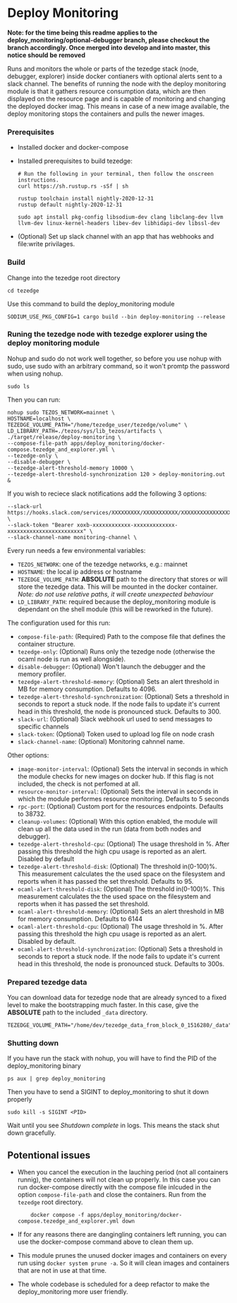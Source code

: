 # Deploy Monitoring

**Note: for the time being this readme applies to the deploy_monitoring/optional-debugger branch, please checkout the branch accordingly. Once merged into develop and into master, this notice should be removed**

Runs and monitors the whole or parts of the tezedge stack (node, debugger, explorer) inside docker contianers with optional alerts sent to a slack channel. The benefits of running the node with the deploy monitoring module is that it gathers resource consumption data, which are then displayed on the resource page and is capable of monitoring and changing the deployed docker imag. This means in case of a new image available, the deploy monitoring stops the containers and pulls the newer images. 

### Prerequisites

- Installed docker and docker-compose

- Installed prerequisites to build tezedge:

    ```
    # Run the following in your terminal, then follow the onscreen instructions.
    curl https://sh.rustup.rs -sSf | sh

    rustup toolchain install nightly-2020-12-31
    rustup default nightly-2020-12-31

    sudo apt install pkg-config libsodium-dev clang libclang-dev llvm llvm-dev linux-kernel-headers libev-dev libhidapi-dev libssl-dev
    ```

- (Optional) Set up slack channel with an app that has webhooks and file:write privilages. 

### Build

Change into the tezedge root directory

```
cd tezedge
```

Use this command to build the deploy_monitoring module
```
SODIUM_USE_PKG_CONFIG=1 cargo build --bin deploy-monitoring --release
```

### Runing the tezedge node with tezedge explorer using the deploy monitoring module

Nohup and sudo do not work well together, so before you use nohup with sudo, use sudo with an arbitrary command, so it won't promtp the password when using nohup.

```
sudo ls
```

Then you can run: 

```
nohup sudo TEZOS_NETWORK=mainnet \
HOSTNAME=localhost \
TEZEDGE_VOLUME_PATH="/home/tezedge_user/tezedge/volume" \
LD_LIBRARY_PATH=./tezos/sys/lib_tezos/artifacts \
./target/release/deploy-monitoring \
--compose-file-path apps/deploy_monitoring/docker-compose.tezedge_and_explorer.yml \
--tezedge-only \
--disable-debugger \
--tezedge-alert-threshold-memory 10000 \
--tezedge-alert-threshold-synchronization 120 > deploy-monitoring.out &
```

If you wish to reciece slack notifications add the following 3 options:
```
--slack-url https://hooks.slack.com/services/XXXXXXXXX/XXXXXXXXXXX/XXXXXXXXXXXXXXXXXXXXXXXX \
--slack-token "Bearer xoxb-xxxxxxxxxxxx-xxxxxxxxxxxxx-xxxxxxxxxxxxxxxxxxxxxxxx" \
--slack-channel-name monitoring-channel \
```

Every run needs a few environmental variables:

- `TEZOS_NETWORK`: one of the tezedge networks, e.g.: mainnet
- `HOSTNAME`: the local ip address or hostname
- `TEZEDGE_VOLUME_PATH`: **ABSOLUTE** path to the directory that stores or will store the tezedge data. This will be mounted in the docker container. *Note: do not use relative paths, it will create unexpected behaviour*
- `LD_LIBRARY_PATH`: required because the deploy_monitoring module is dependant on the shell module (this will be reworked in the future).


The configuration used for this run:

- `compose-file-path`: (Required) Path to the compose file that defines the container structure.
- `tezedge-only`: (Optional) Runs only the tezedge node (otherwise the ocaml node is run as well alongside).
- `disable-debugger`: (Optional) Won't launch the debugger and the memory profiler.
- `tezedge-alert-threshold-memory`: (Optional) Sets an alert threshold in MB for memory consumption. Defaults to 4096.
- `tezedge-alert-threshold-synchronization`: (Optional) Sets a threshold in seconds to report a stuck node. If the node fails to update it's current head in this threshold, the node is pronounced stuck. Defaults to 300.
- `slack-url`: (Optional) Slack webhook url used to send messages to specific channels
- `slack-token`: (Optional) Token used to upload log file on node crash
- `slack-channel-name`: (Optional) Monitoring cahnnel name.

Other options:

- `image-monitor-interval`: (Optional) Sets the interval in seconds  in which the module checks for new images on docker hub. If this flag is not included, the check is not perfomed at all. 
- `resource-monitor-interval`: (Optional) Sets the interval in seconds in which the module performes resource monitoring. Defaults to 5 seconds 
- `rpc-port`: (Optional) Custom port for the resources endpoints. Defaults to 38732.
- `cleanup-volumes`: (Optional) With this option enabled, the module will clean up all the data used in the run (data from both nodes and debugger).
- `tezedge-alert-threshold-cpu`: (Optional) The usage threshold in %. After passing this threshold the high cpu usage is reported as an alert. Disabled by default
- `tezedge-alert-threshold-disk`: (Optional) The threshold in(0-100)%. This measurement calculates the the used space on the filesystem and reports when it has passed the set threshold. Defaults to 95.
- `ocaml-alert-threshold-disk`: (Optional) The threshold in(0-100)%. This measurement calculates the the used space on the filesystem and reports when it has passed the set threshold. 
- `ocaml-alert-threshold-memory`: (Optional) Sets an alert threshold in MB for memory consumption. Defaults to 6144
- `ocaml-alert-threshold-cpu`: (Optional) The usage threshold in %. After passing this threshold the high cpu usage is reported as an alert. Disabled by default.
- `ocaml-alert-threshold-synchronization`: (Optional) Sets a threshold in seconds to report a stuck node. If the node fails to update it's current head in this threshold, the node is pronounced stuck. Defaults to 300s.

### Prepared tezedge data

You can download data for tezedge node that are already synced to a fixed level to make the bootstrapping much faster. In this case, give the **ABSOLUTE** path to the included `_data` directory.

```
TEZEDGE_VOLUME_PATH="/home/dev/tezedge_data_from_block_0_1516280/_data"
```


### Shutting down

If you have run the stack with nohup, you will have to find the PID of the deploy_monitoring binary

```
ps aux | grep deploy_monitoring
```

Then you have to send a SIGINT to deploy_monitoring to shut it down properly

```
sudo kill -s SIGINT <PID>
```

Wait until you see *Shutdown complete* in logs. This means the stack shut down gracefully.

## Potentional issues

- When you cancel the execution in the lauching period (not all containers runnig), the containers will not clean up properly. In this case you can run docker-compose directly with the compose file inlcuded in the option `compose-file-path` and close the containers. Run from the `tezedge` root directory.
    ```
        docker compose -f apps/deploy_monitoring/docker-compose.tezedge_and_explorer.yml down
    ```
- If for any reasons there are dangingling containers left running, you can use the docker-compose command above to clean them up.

- This module prunes the unused docker images and containers on every run using `docker system prune -a`. So it will clean images and containers that are not in use at that time.

- The whole codebase is scheduled for a deep refactor to make the deploy_monitoring more user friendly.

